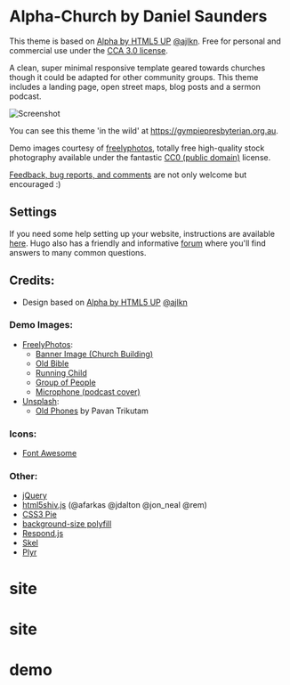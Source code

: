 # Alpha-Church by Daniel Saunders

This theme is based on [Alpha by HTML5 UP](//html5up.net/alpha) [@ajlkn](//twitter.com/ajlkn). Free for personal and commercial use under the [CCA 3.0 license](//github.com/funkydan2/alpha-church/blob/master/LICENSE.md).

A clean, super minimal responsive template geared towards churches though it could be adapted for other community groups. This theme includes a landing page, open street maps, blog posts and a sermon podcast.

![Screenshot](https://github.com/funkydan2/alpha-church/raw/master/images/screenshot.png)

You can see this theme 'in the wild' at https://gympiepresbyterian.org.au.

Demo images courtesy of [freelyphotos](//freelyphotos.com), totally free high-quality stock photography available under the fantastic [CC0 (public domain)](//creativecommons.org/publicdomain/zero/1.0/) license.

[Feedback, bug reports, and comments](//github.com/funkydan2/alpha-church/issues) are not only welcome but encouraged :)

## Settings
If you need some help setting up your website, instructions are available [here](//github.com/funkydan2/alpha-church/blob/master/SETUP.md). Hugo also has a friendly and informative [forum](https://discourse.gohugo.io) where you'll find answers to many common questions.

## Credits:
- Design based on [Alpha by HTML5 UP](//html5up.net/alpha) [@ajlkn](//twitter.com/ajlkn)

### Demo Images:

- [FreelyPhotos](//freelyphotos.com):
    - [Banner Image (Church Building)](//freelyphotos.com/church-building-2/)
    - [Old Bible](//freelyphotos.com/old-bible-3/)
    - [Running Child](//freelyphotos.com/running/)
    - [Group of People](//freelyphotos.com/group-of-people/)
    - [Microphone (podcast cover)](//freelyphotos.com/microphone/)
- [Unsplash](//unsplash.com):
    - [Old Phones](https://unsplash.com/@ptrikutam?utm_source=unsplash&utm_medium=referral&utm_content=creditCopyText) by Pavan Trikutam

### Icons:

* [Font Awesome](//fortawesome.github.com/Font-Awesome)

### Other:

* [jQuery](//jquery.com)
* [html5shiv.js](//github.com/aFarkas/html5shiv) (@afarkas @jdalton @jon_neal @rem)
* [CSS3 Pie](//css3pie.com)
* [background-size polyfill](//github.com/louisremi)
* [Respond.js](//j.mp/respondjs)
* [Skel](//skel.io)
* [Plyr](//plyr.io)
# site
# site
# demo
